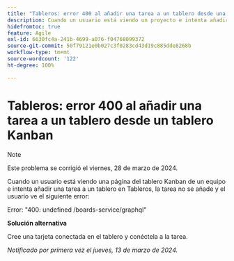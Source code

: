 ```yaml
---
title: "Tableros: error 400 al añadir una tarea a un tablero desde una página del equipo"
description: Cuando un usuario está viendo un proyecto e intenta añadir una tarea a un tablero, la tarea no se añade y el usuario ve un error. Hay una solución disponible.
hidefromtoc: true
feature: Agile
exl-id: 6630fc4a-241b-4699-a076-f04768099372
source-git-commit: 50f79121e0b027c3f0283cd43d19c885dde8268b
workflow-type: tm+mt
source-wordcount: '122'
ht-degree: 100%

---
```


# Tableros: error 400 al añadir una tarea a un tablero desde un tablero Kanban

>[!NOTE]
>
>Este problema se corrigió el viernes, 28 de marzo de 2024.

Cuando un usuario está viendo una página del tablero Kanban de un equipo e intenta añadir una tarea a un tablero en Tableros, la tarea no se añade y el usuario ve el siguiente error:

Error: &quot;400: undefined /boards-service/graphql&quot;

**Solución alternativa**

Cree una tarjeta conectada en el tablero y conéctela a la tarea.

_Notificado por primera vez el jueves, 13 de marzo de 2024._
